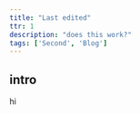 ```yaml
---
title: "Last edited"
ttr: 1
description: "does this work?"
tags: ['Second', 'Blog']
---
```


## intro

hi
